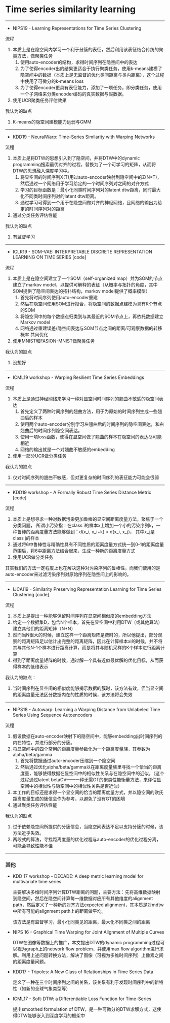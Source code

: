# Time series similarity learning

-----

+ NIPS19 - Learning Representations for Time Series Clustering

流程
1. 本质上是在隐空间内学习一个利于分簇的表征，然后利用该表征结合传统的聚类方法，做聚类任务
    1. 使用auto-encoder的结构，求得时间序列在隐空间中的表达
    2. 为了使得encoder出的结果更适合于执行聚类任务，使用k-means建模了隐空间中的数据（本质上是无监督的优化类间距离与类内距离），这个过程中使用了可微分的k-means loss
    3. 为了使得encoder更具有表征能力，添加了一项任务，即分类任务，使用一个子网络来分类encoder编码的真实数据与假数据。
2. 使用UCR聚类任务评估效果

我认为的缺点
1. K-means的隐空间建模能力远弱与GMM

----------------

+ KDD19 - NeuralWarp: Time-Series Similarity with Warping Networks

流程
1. 本质上是将DTW的思想引入到了隐空间，并将DTW中的dynamic programming搜索最优对齐的过程，替换为了一个可学习的矩阵，从而将DTW的思想融入深度学习中。
    1. 将显空间的时间序列X(T)用过auto-encoder映射到隐空间中的Z(N\*T)，然后通过一个网络用于学习给定的一个时间序列对之间的对齐方式
    2. 学习的目标函数是：最小化同类时间序列对的latent dtw距离，同时最大化不同类时间序列对的latent dtw距离。
    3. 通过学习可得到一个用于在隐空间做对齐的神经网络，且网络的输出为给定的时间序列对的距离
2. 通过分类任务评估性能

我认为的缺点
1. 有监督学习

---------------

+ ICLR19 - SOM-VAE: INTERPRETABLE DISCRETE REPRESENTATION LEARNING ON TIME SERIES [code]

流程
1. 本质上是在隐空间建立了一个SOM（self-organized map）并为SOM的节点建立了markov model，以提供可解释的表征（从概率与拓扑的角度，其中SOM提供了隐空间表达的拓扑结构，markov model提供了概率模型）
    1. 首先将时间序列使用auto-encoder重建
    2. 然后在隐空间使用SOM进行拟合，将隐空间的数据点建模为具有K个节点的SOM
    3. 将隐空间中的每个数据点归类到与其最近的SOM节点上，再依托数据建立Markov model
    4. 网络通过重建误差/隐空间表达与SOM节点之间的距离/可观察数据的转移概率 共同优化
2. 使用MNIST和FASION-MNIST做聚类任务

我认为的缺点
1. 没想好

--------------------

+ ICML19 workshop - Warping Resilient Time Series Embeddings

流程
1. 本质上是通过神经网络来学习一种对显空间时间序列的翘曲不敏感的隐空间表达
    1. 首先定义了两种时间序列的翘曲方法，用于为原始的时间序列生成一些翘曲后的样本
    2. 使用两个auto-encoder分别学习左翘曲后的时间序列的隐空间表达，和右翘曲后的时间序列隐空间表达。
    3. 使用一项loss函数，使得在显空间做了翘曲的样本在隐空间的表达尽可能相近
    4. 网络的输出就是一个对翘曲不敏感的embedding
2. 使用一部分UCR做分类任务

我认为的缺点
1. 仅对时间序列的翘曲不敏感，但对更复杂的时间序列的表征能力可能会很弱

----------------

+ KDD19 workshop - A Formally Robust Time Series Distance Metric [code]

流程
1. 本质上是想寻求一种对数据污染更加鲁棒的显空间距离度量方法，聚焦于一个分类问题，
所谓小污染指：在class i的样本x上增加一个小的污染序列k，一种鲁棒的距离度量方法能够做到：d(x_i, x_i+k) < d(x_i, x_j)，
其中x_j是class j的样本 
2. 通过将6中鲁棒性与精确性具有不同性质的距离度量方式统一到0-1的距离度量范围后，将6中距离方法结合起来，生成一种新的距离度量方式
3. 使用UCR做分类任务

其实我们的方法一定程度上也在解决这种对污染序列的鲁棒性，而我们使用的是auto-encoder来过滤污染序列对原始序列在隐空间上的影响的。

-----------

+ IJCAI19 - Similarity Preserving Representation Learning for Time Series Clustering [code]

流程
1. 本质上是提出一种能够保留时间序列在显空间相似度的embedding方法
2. 给定一个数据集D，包含N个样本，首先在显空间中利用DTW（或其他算法）建立其他们的距离矩阵（N\*N）
3. 然而当N很大的时候，建立这样一个距离矩阵是费时的，所以他提出，部分观察的距离矩阵足以估计出完整的距离矩阵，因此在计算样本xi的时候，并不将其与其他N-1个样本进行距离计算，而是将其与随机采样的K个样本进行距离计算
4. 得到了距离度量矩阵的时候，通过解一个具有近似最优解的优化目标，从而获得样本的低维表示

我认为的缺点：
1. 当时间序列在显空间的相似度能够揭示数据的簇时，该方法有效，但当显空间的距离度量无法区分数据内在的性质的时候，该方法将会失效

-----------

+ NIPS18 - Autowarp: Learning a Warping Distance from Unlabeled Time Series Using Sequence Autoencoders

流程
1. 假设数据在auto-encoder映射下的隐空间中，能够embedding出时间序列的内在特性，并进行部分的分簇。
2. 将显空间中的四个常用的距离度量参数化为一个距离度量族，其参数为alpha/beta/gamma
    1. 首先将数据通过auto-encoder压缩到一个隐空间
    2. 然后通过优化alpha/beta/gamma以在距离度量族里寻找一个恰当的距离度量，能够使得数据在显空间中的相似性关系与在隐空间中的近似。（这个过程通过latent betaCV——一种无需GT的聚类性能衡量方法，来评估显空间中的相似性与隐空间中的相似性关系是否近似）
3. 本工作的目标还是求得一个显空间的恰当的距离度量方式，并以隐空间的欧氏距离度量生成的簇信息作为参考，以避免了没有GT的困境
4. 通过聚类任务评估性能

我认为的缺点
1. 过于依赖隐空间所提供的分簇信息，当隐空间表达不足以支持分簇的时候，该方法近乎失效。
2. 两段式的算法，寻找距离度量的优化过程与auto-encoder的优化过程分离，可能会导致性能不佳

-------

### 其他

+ KDD 17 workshop - DECADE: A deep metric learning model for multivariate time series

    主要解决多维时间序列计算DTW距离的问题，主要方法：先将高维数据映射到隐空间，然后在隐空间计算每一维数据对应所有其他维度的alignment path，然后定义了一种新的对齐方法expected alignment，其本质是对mdtw中所有可能的alignment path上的距离做平均。
    
    该方法是有监督学习，最小化同类见的距离，最大化不同类之间的距离

+ NIPS 16 - Graphical Time Warping for Joint Alignment of Multiple Curves

    DTW在图像等数据上的推广，本文提出DTW的dynamic programming过程可以视为graph上的network flow problem，并使用max flow algorithm进行求解。利用上述问题转换方法，解决了图像（可视为多维时间序列）上像素之间的距离度量问题。

+ KDD17 - Tripoles: A New Class of Relationships in Time Series Data

    定义了一种在三个时间序列之间的关系，该关系有利于发现时间序列中的新特性（如新的全球气象类型等）

+ ICML17 - Soft-DTW: a Differentiable Loss Function for Time-Series

    提出smoothed formulation of DTW，是一种可微分的DTW求解方式，这使得DTW能够嵌入到深度学习的框架中










